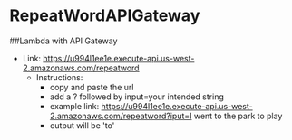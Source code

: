 # RepeatWordAPIGateway

##Lambda with API Gateway
- Link: https://u994l1ee1e.execute-api.us-west-2.amazonaws.com/repeatword
    - Instructions:
        - copy and paste the url
        - add a ? followed by input=your intended string
        - example link: https://u994l1ee1e.execute-api.us-west-2.amazonaws.com/repeatword?iput=I went to the park to play
        - output will be 'to'
    

